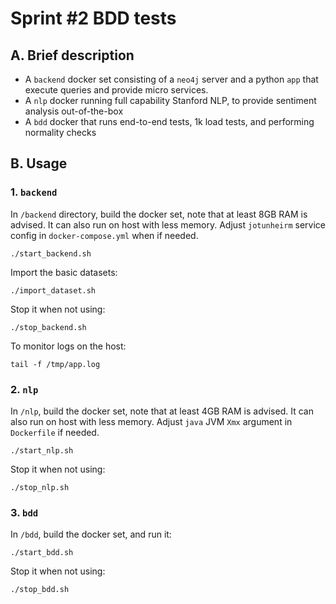 # Sprint #2 BDD tests

## A. Brief description
- A `backend` docker set consisting of a `neo4j` server and a python `app` that execute queries and provide micro services.
- A `nlp` docker running full capability Stanford NLP, to provide sentiment analysis out-of-the-box
- A `bdd` docker that runs end-to-end tests, 1k load tests, and performing normality checks

## B. Usage

### 1. `backend`

  In `/backend` directory, build the docker set, note that at least 8GB RAM is advised. It can also run on host with less memory. Adjust `jotunheirm` service config in `docker-compose.yml` when if needed.

    ./start_backend.sh

  Import the basic datasets:

    ./import_dataset.sh

  Stop it when not using:

    ./stop_backend.sh

  To monitor logs on the host:

    tail -f /tmp/app.log


### 2. `nlp`

  In `/nlp`, build the docker set, note that at least 4GB RAM is advised. It can also run on host with less memory. Adjust `java` JVM `Xmx` argument in `Dockerfile` if needed.

    ./start_nlp.sh

  Stop it when not using:

    ./stop_nlp.sh

### 3. `bdd`

  In `/bdd`, build the docker set, and run it:

    ./start_bdd.sh

  Stop it when not using:

    ./stop_bdd.sh
